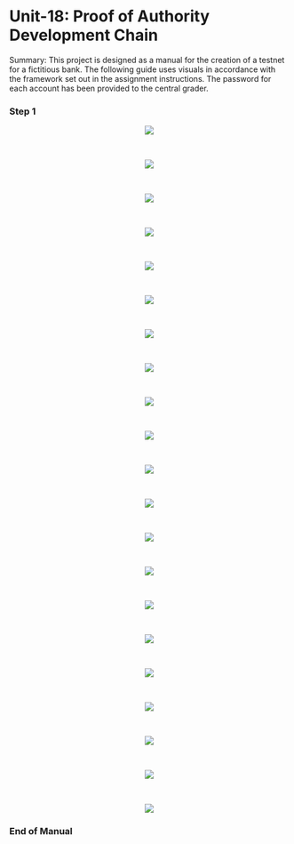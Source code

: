 # Unit-18: Proof of Authority Development Chain

Summary: This project is designed as a manual for the creation of a testnet for a fictitious bank. The following guide uses visuals in accordance with the framework set out in the assignment instructions. The password for each account has been provided to the central grader. 

### Step 1

<p align="center"><img src="https://github.com/ThomasJScott3/unit-18-blockchain/blob/main/Screenshots/Step%201.PNG"></img></p>

<br>

<p align="center"><img src="https://github.com/ThomasJScott3/unit-18-blockchain/blob/main/Screenshots/Step%202.PNG"></img></p>

<br>

<p align="center"><img src="https://github.com/ThomasJScott3/unit-18-blockchain/blob/main/Screenshots/Step%203.PNG"></img></p>

<br>

<p align="center"><img src="https://github.com/ThomasJScott3/unit-18-blockchain/blob/main/Screenshots/Step%204.PNG"></img></p>

<br>

<p align="center"><img src="https://github.com/ThomasJScott3/unit-18-blockchain/blob/main/Screenshots/Step%205.PNG"></img></p>

<br>

<p align="center"><img src="https://github.com/ThomasJScott3/unit-18-blockchain/blob/main/Screenshots/Step%206.PNG"></img></p>

<br>

<p align="center"><img src="https://github.com/ThomasJScott3/unit-18-blockchain/blob/main/Screenshots/Step%207.PNG"></img></p>

<br>

<p align="center"><img src="https://github.com/ThomasJScott3/unit-18-blockchain/blob/main/Screenshots/Step%208.PNG"></img></p>

<br>

<p align="center"><img src="https://github.com/ThomasJScott3/unit-18-blockchain/blob/main/Screenshots/Step%209.PNG"></img></p>

<br>

<p align="center"><img src="https://github.com/ThomasJScott3/unit-18-blockchain/blob/main/Screenshots/Step%2010.PNG"></img></p>

<br>

<p align="center"><img src="https://github.com/ThomasJScott3/unit-18-blockchain/blob/main/Screenshots/Step%2011.PNG"></img></p>

<br>

<p align="center"><img src="https://github.com/ThomasJScott3/unit-18-blockchain/blob/main/Screenshots/Step%2012.PNG"></img></p>

<br>

<p align="center"><img src="https://github.com/ThomasJScott3/unit-18-blockchain/blob/main/Screenshots/Step%2013.PNG"></img></p>

<br>

<p align="center"><img src="https://github.com/ThomasJScott3/unit-18-blockchain/blob/main/Screenshots/Step%2014.PNG"></img></p>

<br>

<p align="center"><img src="https://github.com/ThomasJScott3/unit-18-blockchain/blob/main/Screenshots/Step%2015.PNG"></img></p>

<br>

<p align="center"><img src="https://github.com/ThomasJScott3/unit-18-blockchain/blob/main/Screenshots/Step%2019.PNG"></img></p>

<br>

<p align="center"><img src="https://github.com/ThomasJScott3/unit-18-blockchain/blob/main/Screenshots/Step%2020.PNG"></img></p>

<br>

<p align="center"><img src="https://github.com/ThomasJScott3/unit-18-blockchain/blob/main/Screenshots/Step%2021.PNG"></img></p>

<br>

<p align="center"><img src="https://github.com/ThomasJScott3/unit-18-blockchain/blob/main/Screenshots/Step%2022.PNG"></img></p>

<br>

<p align="center"><img src="https://github.com/ThomasJScott3/unit-18-blockchain/blob/main/Screenshots/Step%2023.PNG"></img></p>

<br>

<p align="center"><img src="https://github.com/ThomasJScott3/unit-18-blockchain/blob/main/Screenshots/Step%2024.PNG"></img></p>

### End of Manual


